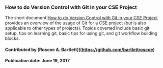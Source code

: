 ### How to do Version Control with Git in your CSE Project

The short document [How to do Version Control with Git in your CSE Project](https://ideas-productivity.org/wordpress/wp-content/uploads/2016/12/IDEAS-VCHowToVersionControlwithGit-V0.2.pdf) provides an overview of the usage of Git for a CSE project (but is also applicable to other types of projects).  Topics coverted include basic git setup, tips on learning git, basic tips for using git, and git workflow building blocks.

#### Contributed by [Roscoe A. Bartlett]((https://github.com/bartlettroscoe)

#### Publication date: June 19, 2017

<!---
Publish: yes
Categories: development
Topics: version control
Tags: document, howto
Level: 2
Prerequisites: defaults
Aggregate: none
--->
